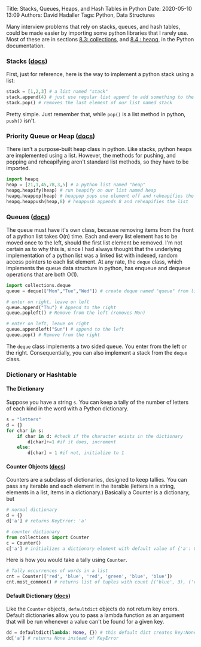Title: Stacks, Queues, Heaps, and Hash Tables in Python
Date: 2020-05-10 13:09
Authors: David Hadaller
Tags: Python, Data Structures


Many interview problems that rely on stacks, queues, and hash tables, could be made easier by importing some python libraries that I rarely use. Most of these are in sections [8.3: collections](https://docs.python.org/3.8/library/collections.html), and [8.4 : heapq](https://docs.python.org/3.8/library/heapq.html?highlight=heapq#module-heapq),  in the Python documentation. 

### Stacks ([docs](https://docs.python.org/3/tutorial/datastructures.html#using-lists-as-stacks))

First, just for reference, here is the way to implement a python stack using a list:

```python
stack = [1,2,3] # a list named "stack"
stack.append(4) # just use regular list append to add something to the stack
stack.pop() # removes the last element of our list named stack
```

Pretty simple. Just remember that, while `pop()` is a list method in python, `push()` isn't.

### Priority Queue or  Heap ([docs](https://docs.python.org/2/library/heapq.html))

There isn't a purpose-built heap class in python. Like stacks, python heaps are implemented using a list. However, the methods for pushing, and popping and reheapifying aren't standard list methods, so they have to be imported.

```python
import heapq
heap = [21,1,45,78,3,5] # a python list named "heap"
heapq.heapify(heap) # run heapify on our list named heap
heapq.heappop(heap) # heappop pops one element off and reheapifies the list
heapq.heappush(heap,8) # heappush appends 8 and reheapifies the list 
```

### Queues ([docs](https://docs.python.org/2/library/collections.html#deque-objects))

The queue must have it's own class, because removing items from the front of a python list takes O(n) time. Each and every list element has to be moved once to the left, should the first list element be removed. I'm not certain as to why this is, since I had always thought that the underlying implementation of a python list was a linked list with indexed, random access pointers to each list element. At any rate, the `deque` class, which implements the queue data structure in python, has enqueue and dequeue operations that are both O(1).

```python
import collections.deque
queue = deque(["Mon","Tue","Wed"]) # create deque named "queue" from list

# enter on right, leave on left
queue.append("Thu") # Append to the right
queue.popleft() # Remove from the left (removes Mon)

# enter on left, leave on right
queue.appendleft("Sun") # append to the left
queue.pop() # Remove from the right
```

The `deque` class implements a two sided queue. You enter from the left or the right. Consequentially, you can also implement a stack from the `deque` class.

### Dictionary or Hashtable

#### The Dictionary

Suppose you have a string `s`. You can keep a tally of the number of letters of each kind in the word with a Python dictionary. 

```python
s = "letters"
d = {}
for char in s:
    if char in d: #check if the character exists in the dictionary
        d[char]+=1 #if it does, increment
    else: 
        d[char] = 1 #if not, initialize to 1
```

#### Counter Objects ([docs](https://docs.python.org/2/library/collections.html#counter-objects))

Counters are a subclass of dictionaries, designed to keep tallies. You can pass any iterable and each element in the iterable (letters in a string, elements in a list, items in a dictionary.)  Basically a Counter is a dictionary, but 

```python
# normal dictionary
d = {} 
d['a'] # returns KeyError: 'a'

# counter dictionary 
from collections import Counter
c = Counter()
c['a'] # initializes a dictionary element with default value of {'a': 0} AND returns 0
```

Here is how you would take a tally using `Counter`.

```python
# Tally occurrences of words in a list
cnt = Counter(['red', 'blue', 'red', 'green', 'blue', 'blue'])
cnt.most_common() # returns list of tuples with count [('blue', 3), ('red', 2), ('green', 1)]
```


#### Default Dictionary ([docs](https://docs.python.org/2/library/collections.html#defaultdict-objects))

Like the `Counter` objects, `defaultdict` objects do not return key errors. Default dictionaries allow you to pass a lambda function as an argument that will be run whenever a value can't be found for a given key.

```python
dd = defaultdict(lambda: None, {}) # this default dict creates key:None in dictionary whenever key doesn't already exist
dd['a'] # returns None instead of KeyError
```

 